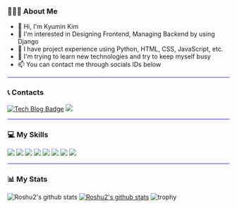 ### 🙋🏻‍♀ About Me
- :wave: Hi, I'm Kyumin Kim <br/> 
- :eyes: I'm interested in Designing Frontend, Managing Backend by using Django<br/>
- :wrench: I have project experience using Python, HTML, CSS, JavaScript, etc.
- :seedling: I'm trying to learn new technologies and try to keep myself busy<br/>
- :mailbox: You can contact me through socials IDs below <br/>

<hr style="height:2px;border-width:1;border-radius: 5px;color:gray;background-color:#8080ff">

### :telephone_receiver: Contacts
[![Tech Blog Badge](http://img.shields.io/badge/-Tech%20blog-black?style=flat-square&logo=github&link=https://kyumin1020.tistory.com/)](https://kyumin1020.tistory.com/)
<a href="mailto:kyumin1020@gmail.com" target="_blank"><img src="https://img.shields.io/badge/kyumin1020@gmail.com-EA4335?style=flat-square&logo=Gmail&logoColor=white"/></a>


<hr style="height:2px;border-width:1;border-radius: 5px;color:gray;background-color:#8080ff">

### :computer: My Skills
<p>
    <img src="https://img.shields.io/badge/python-3670A0?style=for-the-badge&logo=python&logoColor=ffdd54"> 
    <img src="https://img.shields.io/badge/django-%23092E20.svg?style=for-the-badge&logo=django&logoColor=white">
    <img src="https://img.shields.io/badge/DJANGO-REST-ff1709?style=for-the-badge&logo=django&logoColor=white&color=ff1709&labelColor=gray">
    <img src="https://img.shields.io/badge/html5-E34F26?style=for-the-badge&logo=html5&logoColor=white"> 
    <img src="https://img.shields.io/badge/css-1572B6?style=for-the-badge&logo=css3&logoColor=white"> 
    <img src="https://img.shields.io/badge/javascript-F7DF1E?style=for-the-badge&logo=javascript&logoColor=black">
    <img src="https://img.shields.io/badge/mysql-%2300f.svg?style=for-the-badge&logo=mysql&logoColor=white">
    <img src="https://img.shields.io/badge/AWS-%23FF9900.svg?style=for-the-badge&logo=amazon-aws&logoColor=white">
    
</p>

<hr style="height:2px;border-width:1;border-radius: 5px;color:gray;background-color:#8080ff">

### :bar_chart: My Stats
![Roshu2's github stats](https://github-readme-stats.vercel.app/api?username=Roshu2&show_icons=true)
[![Roshu2's github stats](https://github-readme-stats.vercel.app/api/top-langs/?username=Roshu2&show_icons=true&title_color=004386&icon_color=004386&layout=compact)](https://github.com/Roshu2)
![trophy](https://github-profile-trophy.vercel.app/?username=Roshu2)

<!-- <hr style="height:2px;border-width:1;border-radius: 5px;color:gray;background-color:#8080ff"> -->

<!-- ### :first_place_medal: BaekJoon(Solved.ac) Level
[![Solved.ac Profile](http://mazassumnida.wtf/api/v2/generate_badge?boj=songheew)](https://solved.ac/songheew/) -->

<!--
**Roshu2/Roshu2** is a ✨ _special_ ✨ repository because its `README.md` (this file) appears on your GitHub profile.

Here are some ideas to get you started:

- 🔭 I’m currently working on ...
- 🌱 I’m currently learning ...
- 👯 I’m looking to collaborate on ...
- 🤔 I’m looking for help with ...
- 💬 Ask me about ...
- 📫 How to reach me: ...
- 😄 Pronouns: ...
- ⚡ Fun fact: ...
-->
